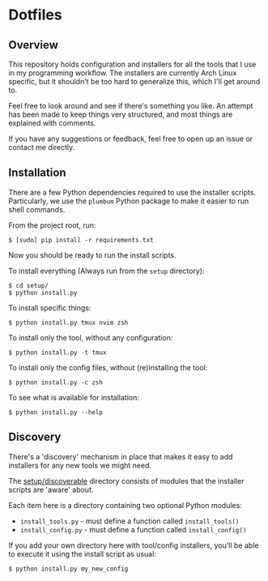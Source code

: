 # Dotfiles

## Overview

This repository holds configuration and installers for all the tools that I use
in my programming workflow.
The installers are currently Arch Linux specific, but it shouldn't be too hard
to generalize this, which I'll get around to.

Feel free to look around and see if there's something you like. An attempt has
been made to keep things very structured, and most things are explained with
comments.

If you have any suggestions or feedback, feel free to open up an issue or
contact me directly.


## Installation

There are a few Python dependencies required to use the installer scripts.
Particularly, we use the `plumbum` Python package to make it easier to run shell
commands.

From the project root, run:

```shell
$ [sudo] pip install -r requirements.txt
```


Now you should be ready to run the install scripts.


To install everything (Always run from the `setup` directory):

```shell
$ cd setup/
$ python install.py
```


To install specific things:

```shell
$ python install.py tmux nvim zsh
```


To install only the tool, without any configuration:

```shell
$ python install.py -t tmux
```


To install only the config files, without (re)installing the tool:

```shell
$ python install.py -c zsh
```


To see what is available for installation:

```shell
$ python install.py --help
```


## Discovery

There's a 'discovery' mechanism in place that makes it easy to add installers
for any new tools we might need.

The [setup/discoverable](https://github.com/ManiacalAce/dotfiles/tree/master/setup/discoverable)
directory consists of modules that the installer scripts are 'aware' about.

Each item here is a directory containing two optional Python modules:
- `install_tools.py` - must define a function called `install_tools()`
- `install_config.py` - must define a function called `install_config()`

If you add your own directory here with tool/config installers, you'll be able
to execute it using the install script as usual:

```shell
$ python install.py my_new_config
```
